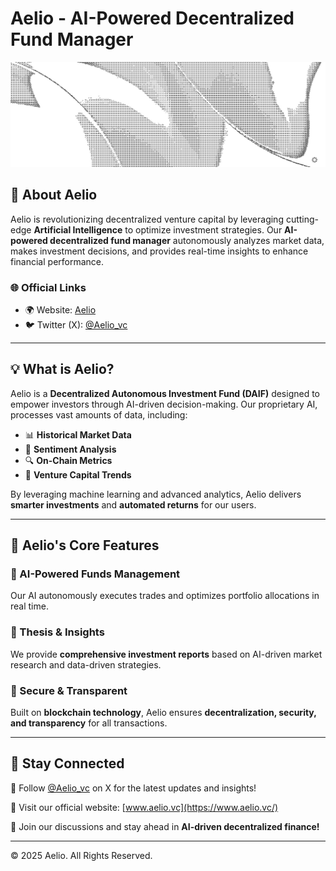 # Aelio - AI-Powered Decentralized Fund Manager

![Aelio](/header.jpeg)

## 🚀 About Aelio

Aelio is revolutionizing decentralized venture capital by leveraging cutting-edge **Artificial Intelligence** to optimize investment strategies. Our **AI-powered decentralized fund manager** autonomously analyzes market data, makes investment decisions, and provides real-time insights to enhance financial performance.

### 🌐 Official Links
- 🌍 Website: [Aelio](https://www.aelio.vc/)
- 🐦 Twitter (X): [@Aelio_vc](https://x.com/aelio_vc)

---

## 💡 What is Aelio?
Aelio is a **Decentralized Autonomous Investment Fund (DAIF)** designed to empower investors through AI-driven decision-making. Our proprietary AI, processes vast amounts of data, including:
- 📊 **Historical Market Data**
- 🧠 **Sentiment Analysis**
- 🔍 **On-Chain Metrics**
- 🏦 **Venture Capital Trends**

By leveraging machine learning and advanced analytics, Aelio delivers **smarter investments** and **automated returns** for our users.

---

## 🏦 Aelio's Core Features

### 🔹 AI-Powered Funds Management
Our AI autonomously executes trades and optimizes portfolio allocations in real time.

### 🔹 Thesis & Insights
We provide **comprehensive investment reports** based on AI-driven market research and data-driven strategies.

### 🔹 Secure & Transparent
Built on **blockchain technology**, Aelio ensures **decentralization, security, and transparency** for all transactions.

---

## 📢 Stay Connected
📢 Follow [@Aelio_vc](https://x.com/aelio_vc) on X for the latest updates and insights!

🔗 Visit our official website: [www.aelio.vc](https://www.aelio.vc/)

💬 Join our discussions and stay ahead in **AI-driven decentralized finance!**

---

© 2025 Aelio. All Rights Reserved.

